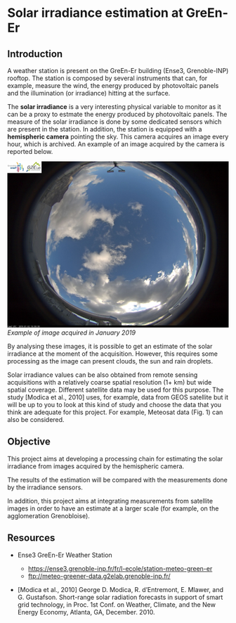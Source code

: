 # Solar irradiance estimation at GreEn-Er

## Introduction
A weather station is present on the GreEn-Er building (Ense3,
Grenoble-INP) rooftop.
The station is composed by several instruments that can, for example,
measure the wind, the energy produced by photovoltaic panels and the
illumination (or irradiance) hitting at the surface.

The **solar irradiance** is a very interesting physical variable to
monitor as it can be a proxy to estmate the energy produced by
photovoltaic panels.
The measure of the solar irradiance is done by some dedicated sensors
which are present in the station.
In addition, the station is equipped with a **hemispheric camera**
pointing the sky.
This camera acquires an image every hour, which is archived.
An example of an image acquired by the camera is reported below.

![irradiance](../../docs/figures/cam2_UTC_19-01-02_10-59-59-84.jpg)*Example of
image acquired in January 2019*

By analysing these images, it is possible to get an estimate of the
solar irradiance at the moment of the acquisition.
However, this requires some processing as the image can present clouds,
the sun and rain droplets.

Solar irradiance values can be also obtained from remote sensing
acquisitions with a relatively coarse spatial resolution (1+ km) but
wide spatial coverage.
Different satellite data may be used for this purpose.
The study [Modica et al., 2010] uses, for example, data from GEOS
satellite but it will be up to you to look at this kind of study and
choose the data that you think are adequate for this project. For example, Meteosat data (Fig. 1)
can also be considered.

## Objective
This project aims at developing a processing chain for estimating the
solar irradiance from images acquired by the hemispheric camera.

The results of the estimation will be compared with the measurements
done by the irradiance sensors.

In addition, this project aims at integrating measurements from
satellite images in order to have an estimate at a larger scale (for example, on the agglomeration
Grenobloise).

## Resources
  * Ense3 GreEn-Er Weather Station
    * <https://ense3.grenoble-inp.fr/fr/l-ecole/station-meteo-green-er>
    * <ftp://meteo-greener-data.g2elab.grenoble-inp.fr/>

  * [Modica et al., 2010] George D. Modica, R. d’Entremont, E. Mlawer, and G.
Gustafson. Short-range solar radiation forecasts in support of smart grid technology,
in Proc. 1st Conf. on Weather, Climate, and the New Energy Economy, Atlanta, GA,
December. 2010.
